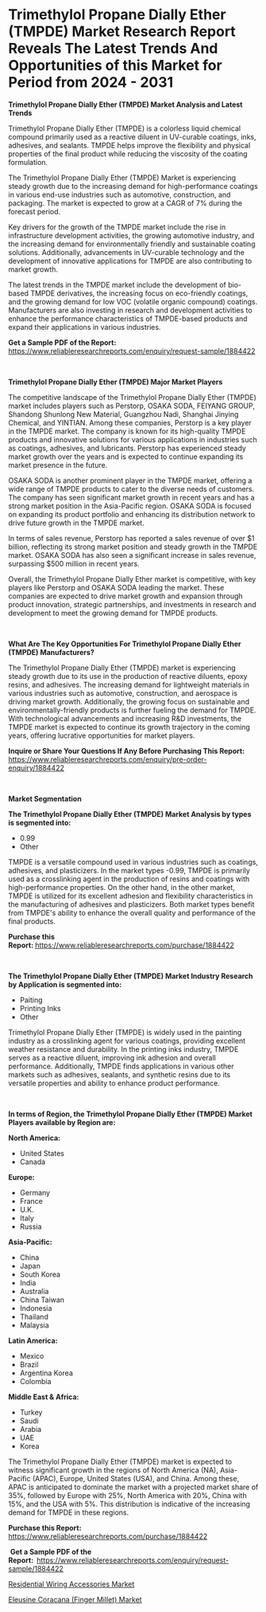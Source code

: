 <p><h1>Trimethylol Propane Dially Ether (TMPDE) Market Research Report Reveals The Latest Trends And Opportunities of this Market for Period from 2024 - 2031</h1></p><p><strong>Trimethylol Propane Dially Ether (TMPDE) Market Analysis and Latest Trends</strong></p>
<p><p>Trimethylol Propane Dially Ether (TMPDE) is a colorless liquid chemical compound primarily used as a reactive diluent in UV-curable coatings, inks, adhesives, and sealants. TMPDE helps improve the flexibility and physical properties of the final product while reducing the viscosity of the coating formulation.</p><p>The Trimethylol Propane Dially Ether (TMPDE) Market is experiencing steady growth due to the increasing demand for high-performance coatings in various end-use industries such as automotive, construction, and packaging. The market is expected to grow at a CAGR of 7% during the forecast period.</p><p>Key drivers for the growth of the TMPDE market include the rise in infrastructure development activities, the growing automotive industry, and the increasing demand for environmentally friendly and sustainable coating solutions. Additionally, advancements in UV-curable technology and the development of innovative applications for TMPDE are also contributing to market growth.</p><p>The latest trends in the TMPDE market include the development of bio-based TMPDE derivatives, the increasing focus on eco-friendly coatings, and the growing demand for low VOC (volatile organic compound) coatings. Manufacturers are also investing in research and development activities to enhance the performance characteristics of TMPDE-based products and expand their applications in various industries.</p></p>
<p><strong>Get a Sample PDF of the Report:&nbsp;</strong> <a href="https://www.reliableresearchreports.com/enquiry/request-sample/1884422">https://www.reliableresearchreports.com/enquiry/request-sample/1884422</a></p>
<p>&nbsp;</p>
<p><strong>Trimethylol Propane Dially Ether (TMPDE) Major Market Players</strong></p>
<p><p>The competitive landscape of the Trimethylol Propane Dially Ether (TMPDE) market includes players such as Perstorp, OSAKA SODA, FEIYANG GROUP, Shandong Shunlong New Material, Guangzhou Nadi, Shanghai Jinying Chemical, and YINTIAN. Among these companies, Perstorp is a key player in the TMPDE market. The company is known for its high-quality TMPDE products and innovative solutions for various applications in industries such as coatings, adhesives, and lubricants. Perstorp has experienced steady market growth over the years and is expected to continue expanding its market presence in the future.</p><p>OSAKA SODA is another prominent player in the TMPDE market, offering a wide range of TMPDE products to cater to the diverse needs of customers. The company has seen significant market growth in recent years and has a strong market position in the Asia-Pacific region. OSAKA SODA is focused on expanding its product portfolio and enhancing its distribution network to drive future growth in the TMPDE market.</p><p>In terms of sales revenue, Perstorp has reported a sales revenue of over $1 billion, reflecting its strong market position and steady growth in the TMPDE market. OSAKA SODA has also seen a significant increase in sales revenue, surpassing $500 million in recent years.</p><p>Overall, the Trimethylol Propane Dially Ether market is competitive, with key players like Perstorp and OSAKA SODA leading the market. These companies are expected to drive market growth and expansion through product innovation, strategic partnerships, and investments in research and development to meet the growing demand for TMPDE products.</p></p>
<p>&nbsp;</p>
<p><strong>What Are The Key Opportunities For Trimethylol Propane Dially Ether (TMPDE) Manufacturers?</strong></p>
<p><p>The Trimethylol Propane Dially Ether (TMPDE) market is experiencing steady growth due to its use in the production of reactive diluents, epoxy resins, and adhesives. The increasing demand for lightweight materials in various industries such as automotive, construction, and aerospace is driving market growth. Additionally, the growing focus on sustainable and environmentally-friendly products is further fueling the demand for TMPDE. With technological advancements and increasing R&D investments, the TMPDE market is expected to continue its growth trajectory in the coming years, offering lucrative opportunities for market players.</p></p>
<p><strong>Inquire or Share Your Questions If Any Before Purchasing This Report:</strong> <a href="https://www.reliableresearchreports.com/enquiry/pre-order-enquiry/1884422">https://www.reliableresearchreports.com/enquiry/pre-order-enquiry/1884422</a></p>
<p>&nbsp;</p>
<p><strong>Market Segmentation</strong></p>
<p><strong>The Trimethylol Propane Dially Ether (TMPDE) Market Analysis by types is segmented into:</strong></p>
<p><ul><li>0.99</li><li>Other</li></ul></p>
<p><p>TMPDE is a versatile compound used in various industries such as coatings, adhesives, and plasticizers. In the market types -0.99, TMPDE is primarily used as a crosslinking agent in the production of resins and coatings with high-performance properties. On the other hand, in the other market, TMPDE is utilized for its excellent adhesion and flexibility characteristics in the manufacturing of adhesives and plasticizers. Both market types benefit from TMPDE's ability to enhance the overall quality and performance of the final products.</p></p>
<p><strong>Purchase this Report:&nbsp;</strong><a href="https://www.reliableresearchreports.com/purchase/1884422">https://www.reliableresearchreports.com/purchase/1884422</a></p>
<p>&nbsp;</p>
<p><strong>The Trimethylol Propane Dially Ether (TMPDE) Market Industry Research by Application is segmented into:</strong></p>
<p><ul><li>Paiting</li><li>Printing Inks</li><li>Other</li></ul></p>
<p><p>Trimethylol Propane Dially Ether (TMPDE) is widely used in the painting industry as a crosslinking agent for various coatings, providing excellent weather resistance and durability. In the printing inks industry, TMPDE serves as a reactive diluent, improving ink adhesion and overall performance. Additionally, TMPDE finds applications in various other markets such as adhesives, sealants, and synthetic resins due to its versatile properties and ability to enhance product performance.</p></p>
<p>&nbsp;</p>
<p><strong>In terms of Region, the Trimethylol Propane Dially Ether (TMPDE) Market Players available by Region are:</strong></p>
<p>
    <p> <strong> North America: </strong>
        <ul>
            <li>United States</li>
            <li>Canada</li>
        </ul>
        </p> 
    <p> <strong> Europe: </strong>
        <ul>
            <li>Germany</li>
            <li>France</li>
            <li>U.K.</li>
            <li>Italy</li>
            <li>Russia</li>
        </ul>
        </p> 
    <p> <strong> Asia-Pacific: </strong>
        <ul>
            <li>China</li>
            <li>Japan</li>
            <li>South Korea</li>
            <li>India</li>
            <li>Australia</li>
            <li>China Taiwan</li>
            <li>Indonesia</li>
            <li>Thailand</li>
            <li>Malaysia</li>
        </ul>
        </p> 
    <p> <strong> Latin America: </strong>
        <ul>
            <li>Mexico</li>
            <li>Brazil</li>
            <li>Argentina Korea</li>
            <li>Colombia</li>
        </ul>
        </p> 
    <p> <strong> Middle East & Africa: </strong>
        <ul>
            <li>Turkey</li>
            <li>Saudi</li>
            <li>Arabia</li>
            <li>UAE</li>
            <li>Korea</li>
        </ul>
    </p>
    </p>
<p><p>The Trimethylol Propane Dially Ether (TMPDE) market is expected to witness significant growth in the regions of North America (NA), Asia-Pacific (APAC), Europe, United States (USA), and China. Among these, APAC is anticipated to dominate the market with a projected market share of 35%, followed by Europe with 25%, North America with 20%, China with 15%, and the USA with 5%. This distribution is indicative of the increasing demand for TMPDE in these regions.</p></p>
<p><strong>Purchase this Report: </strong><a href="https://www.reliableresearchreports.com/purchase/1884422">https://www.reliableresearchreports.com/purchase/1884422</a></p>
<p>&nbsp;<strong>Get a Sample PDF of the Report:&nbsp;&nbsp;</strong><a href="https://www.reliableresearchreports.com/enquiry/request-sample/1884422">https://www.reliableresearchreports.com/enquiry/request-sample/1884422</a></p>
<p><strong></strong></p>
<p><p><a href="https://eight-handstand-8fb.notion.site/Residential-Wiring-Accessories-Market-Analysis-and-Market-Size-Global-Industry-Overview-Market-Seg-21af2bf03bdf4d919f35f86e45d9db87">Residential Wiring Accessories Market</a></p><p><a href="https://view.publitas.com/reportprime-1/eleusine-coracana-finger-millet-market-growth-market-trends-covid-19-impact-and-forecasts-for-period-from-2024-2031/">Eleusine Coracana (Finger Millet) Market</a></p></p>